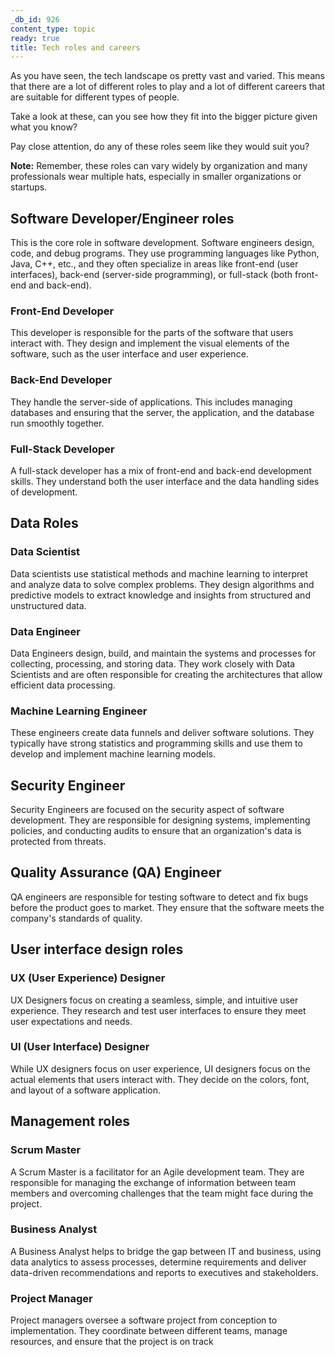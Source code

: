 ```yaml
---
_db_id: 926
content_type: topic
ready: true
title: Tech roles and careers
---
```


As you have seen, the tech landscape os pretty vast and varied. This means that there are a lot of different roles to play and a lot of different careers that are suitable for different types of people.

Take a look at these, can you see how they fit into the bigger picture given what you know? 

Pay close attention, do any of these roles seem like they would suit you?

**Note:** Remember, these roles can vary widely by organization and many professionals wear multiple hats, especially in smaller organizations or startups.

## Software Developer/Engineer roles

This is the core role in software development. Software engineers design, code, and debug programs. They use programming languages like Python, Java, C++, etc., and they often specialize in areas like front-end (user interfaces), back-end (server-side programming), or full-stack (both front-end and back-end).

### Front-End Developer

This developer is responsible for the parts of the software that users interact with. They design and implement the visual elements of the software, such as the user interface and user experience.

### Back-End Developer 

They handle the server-side of applications. This includes managing databases and ensuring that the server, the application, and the database run smoothly together.

### Full-Stack Developer

A full-stack developer has a mix of front-end and back-end development skills. They understand both the user interface and the data handling sides of development.

## Data Roles

### Data Scientist

Data scientists use statistical methods and machine learning to interpret and analyze data to solve complex problems. They design algorithms and predictive models to extract knowledge and insights from structured and unstructured data.

### Data Engineer

Data Engineers design, build, and maintain the systems and processes for collecting, processing, and storing data. They work closely with Data Scientists and are often responsible for creating the architectures that allow efficient data processing.

### Machine Learning Engineer 

These engineers create data funnels and deliver software solutions. They typically have strong statistics and programming skills and use them to develop and implement machine learning models.

## Security Engineer

Security Engineers are focused on the security aspect of software development. They are responsible for designing systems, implementing policies, and conducting audits to ensure that an organization's data is protected from threats.

## Quality Assurance (QA) Engineer

QA engineers are responsible for testing software to detect and fix bugs before the product goes to market. They ensure that the software meets the company's standards of quality.

## User interface design roles

### UX (User Experience) Designer

UX Designers focus on creating a seamless, simple, and intuitive user experience. They research and test user interfaces to ensure they meet user expectations and needs.

### UI (User Interface) Designer

While UX designers focus on user experience, UI designers focus on the actual elements that users interact with. They decide on the colors, font, and layout of a software application.

## Management roles

### Scrum Master

A Scrum Master is a facilitator for an Agile development team. They are responsible for managing the exchange of information between team members and overcoming challenges that the team might face during the project.

### Business Analyst

A Business Analyst helps to bridge the gap between IT and business, using data analytics to assess processes, determine requirements and deliver data-driven recommendations and reports to executives and stakeholders.

### Project Manager

Project managers oversee a software project from conception to implementation. They coordinate between different teams, manage resources, and ensure that the project is on track